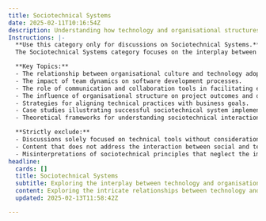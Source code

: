 ```yaml
---
title: Sociotechnical Systems
date: 2025-02-11T10:16:54Z
description: Understanding how technology and organisational structures interact to shape software delivery and team effectiveness.
Instructions: |-
  **Use this category only for discussions on Sociotechnical Systems.**  
  The Sociotechnical Systems category focuses on the interplay between technology and organisational structures, examining how these elements collectively influence software delivery and team effectiveness. This category aims to explore the integration of social and technical aspects within organisations to enhance performance and adaptability.

  **Key Topics:**
  - The relationship between organisational culture and technology adoption.
  - The impact of team dynamics on software development processes.
  - The role of communication and collaboration tools in facilitating effective teamwork.
  - The influence of organisational structure on project outcomes and delivery speed.
  - Strategies for aligning technical practices with business goals.
  - Case studies illustrating successful sociotechnical system implementations.
  - Theoretical frameworks for understanding sociotechnical interactions, such as the Cynefin Framework.

  **Strictly exclude:**
  - Discussions solely focused on technical tools without consideration of their organisational context.
  - Content that does not address the interaction between social and technical systems.
  - Misinterpretations of sociotechnical principles that neglect the importance of both elements in software delivery.
headline:
  cards: []
  title: Sociotechnical Systems
  subtitle: Exploring the interplay between technology and organisational dynamics to enhance software delivery and team performance.
  content: Exploring the intricate relationships between technology and organisational frameworks, this classification delves into practices that enhance software delivery and team dynamics. Topics include workflow optimisation, team collaboration, performance metrics, and the impact of organisational culture on technology adoption and innovation.
  updated: 2025-02-13T11:58:42Z

---
```


